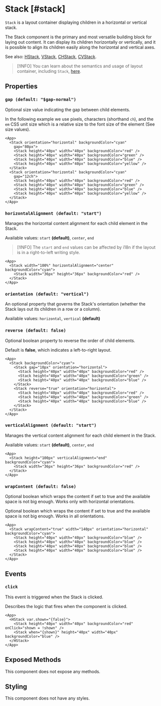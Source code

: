 # Stack [#stack]

`Stack` is a layout container displaying children in a horizontal or vertical stack.

The Stack component is the primary and most versatile building block for laying out content. It can display its children horizontally or vertically, and it is possible to align its children easily along the horizontal and vertical axes.

See also: [HStack](./HStack), [VStack](./VStack), [CHStack](./CHStack), [CVStack](./CVStack).

>[!INFO]
> You can learn about the semantics and usage of layout container, including `Stack`, [here](/learning/layout-components).

## Properties

### `gap (default: "$gap-normal")`

Optional size value indicating the gap between child elements.

In the following example we use pixels, characters (shorthand `ch`), and the `em` CSS unit size which is a relative size to the font size of the element (See size values).

```xmlui-pg copy {3, 10} display name="Example: gap"
<App>
  <Stack orientation="horizontal" backgroundColor="cyan"
    gap="80px">
    <Stack height="40px" width="40px" backgroundColor="red" />
    <Stack height="40px" width="40px" backgroundColor="green" />
    <Stack height="40px" width="40px" backgroundColor="blue" />
    <Stack height="40px" width="40px" backgroundColor="yellow" />
  </Stack>
  <Stack orientation="horizontal" backgroundColor="cyan"
    gap="12ch">
    <Stack height="40px" width="40px" backgroundColor="red" />
    <Stack height="40px" width="40px" backgroundColor="green" />
    <Stack height="40px" width="40px" backgroundColor="blue" />
    <Stack height="40px" width="40px" backgroundColor="yellow" />
  </Stack>
</App>
```

### `horizontalAlignment (default: "start")`

Manages the horizontal content alignment for each child element in the Stack.

Available values: `start` **(default)**, `center`, `end`

>[!INFO]
> The `start` and `end` values can be affected by i18n if the layout is in a right-to-left writing style.

```xmlui-pg copy {3} display name="Example: horizontalAlignment"
<App>
  <Stack width="100%" horizontalAlignment="center" backgroundColor="cyan">
    <Stack width="36px" height="36px" backgroundColor="red" />
  </Stack>
</App>
```

### `orientation (default: "vertical")`

An optional property that governs the Stack's orientation (whether the Stack lays out its children in a row or a column).

Available values: `horizontal`, `vertical` **(default)**

### `reverse (default: false)`

Optional boolean property to reverse the order of child elements.

Default is **false**, which indicates a left-to-right layout.

```xmlui-pg copy display name="Example: reverse"
<App>
  <Stack backgroundColor="cyan">
    <Stack gap="10px" orientation="horizontal">
      <Stack height="40px" width="40px" backgroundColor="red" />
      <Stack height="40px" width="40px" backgroundColor="green" />
      <Stack height="40px" width="40px" backgroundColor="blue" />
    </Stack>
    <Stack reverse="true" orientation="horizontal">
      <Stack height="40px" width="40px" backgroundColor="red" />
      <Stack height="40px" width="40px" backgroundColor="green" />
      <Stack height="40px" width="40px" backgroundColor="blue" />
    </Stack>
  </Stack>
</App>
```

### `verticalAlignment (default: "start")`

Manages the vertical content alignment for each child element in the Stack.

Available values: `start` **(default)**, `center`, `end`

```xmlui-pg copy {2} display name="Example: verticalAlignment"
<App>
  <Stack height="100px" verticalAlignment="end" backgroundColor="cyan">
    <Stack width="36px" height="36px" backgroundColor="red" />
  </Stack>
</App>
```

### `wrapContent (default: false)`

Optional boolean which wraps the content if set to true and the available space is not big enough. Works only with horizontal orientations.

Optional boolean which wraps the content if set to true and the available space is not big enough. Works in all orientations.

```xmlui-pg copy display name="Example: wrapContent"
<App>
  <Stack wrapContent="true" width="140px" orientation="horizontal" backgroundColor="cyan">
    <Stack height="40px" width="40px" backgroundColor="blue" />
    <Stack height="40px" width="40px" backgroundColor="blue" />
    <Stack height="40px" width="40px" backgroundColor="blue" />
    <Stack height="40px" width="40px" backgroundColor="blue" />
  </Stack>
</App>
```

## Events

### `click`

This event is triggered when the Stack is clicked.

Describes the logic that fires when the component is clicked.

```xmlui-pg copy display name="Example: click"
<App>
  <HStack var.shown="{false}">
    <Stack height="40px" width="40px" backgroundColor="red" onClick="shown = !shown" />
    <Stack when="{shown}" height="40px" width="40px" backgroundColor="blue" />
  </HStack>
</App>
```

## Exposed Methods

This component does not expose any methods.

## Styling

This component does not have any styles.
